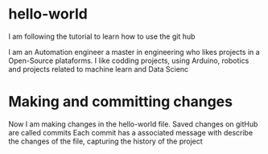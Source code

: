 # hello-world
I am following the tutorial to learn how to use the git hub

I am an Automation engineer a master in engineering who likes projects in a Open-Source plataforms.
I like codding projects, using Arduino, robotics 
and projects related to machine learn and Data Scienc

# Making and committing changes
Now I am making changes in the hello-world file. Saved changes on gitHub are called commits
Each commit has a associated message with describe the changes of the file, capturing the history of the project
